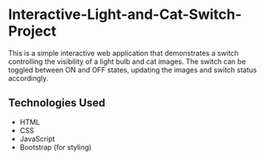 # Interactive-Light-and-Cat-Switch-Project
This  is a simple interactive web application that demonstrates a switch controlling the visibility of a light bulb and cat images. The switch can be toggled between ON and OFF states, updating the images and switch status accordingly.
## Technologies Used
- HTML
- CSS
- JavaScript
- Bootstrap (for styling)
